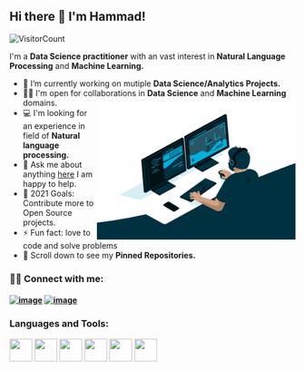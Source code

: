 ## Hi there 👋 I'm Hammad!

![VisitorCount](https://profile-counter.glitch.me/{YOURUSER}/count.svg)

I'm a **Data Science practitioner** with an vast interest in **Natural Language Processing** and **Machine Learning.**


* 🔭 I’m currently working on mutiple **Data Science/Analytics Projects.**         
* 🤝🏻 I'm open for collaborations in **Data Science** and **Machine Learning** domains.                                                                                                                                                                                                                      <img align="right" src= "https://raw.githubusercontent.com/sameer-patel-dev/sameer-patel-dev/main/code.gif" width="350" height="250"  />                                                                                               
* 💻 I'm looking for an experience in field of **Natural language processing.**
* 💬 Ask me about anything [here](https://www.linkedin.com/in/hammad-asif-32b54a207/) I am happy to help.
* 🥅 2021 Goals: Contribute more to Open Source projects.
* ⚡ Fun fact: love to code and solve problems
* 📌 Scroll down to see my **Pinned Repositories.**



### 🤝🏻 Connect with me:

#### [![image](https://user-images.githubusercontent.com/74875690/124563510-859c4a00-de59-11eb-9510-c4bb6151b4a8.png)](https://www.kaggle.com/hammad40241) [![image](https://user-images.githubusercontent.com/74875690/124565143-250e0c80-de5b-11eb-8a96-e57dde1f7385.png)](https://www.linkedin.com/in/hammad-asif-32b54a207/)


### Languages and Tools:
<img src= "https://user-images.githubusercontent.com/74875690/124754448-ab9e1900-df43-11eb-97e6-5f1f24b9edbf.png" width = 40 height = 40  /> <img src= "https://user-images.githubusercontent.com/74875690/124754706-f6b82c00-df43-11eb-8163-f2815c51fe39.png" height = 40 width = 40  />  <img src= "https://user-images.githubusercontent.com/74875690/124755159-747c3780-df44-11eb-9fd6-0c41669de7a8.png" height = 40 width = 40  />  <img src= "https://user-images.githubusercontent.com/74875690/124756775-48fa4c80-df46-11eb-9605-24553b12f87a.png" height = 40 width = 40  />  <img src= "https://user-images.githubusercontent.com/74875690/124758066-a773fa80-df47-11eb-91cc-370549e039e8.png" height = 40 width = 40  /> <img src= "https://user-images.githubusercontent.com/74875690/124757639-3c2a2880-df47-11eb-856d-3dc8fab4a367.png" height = 40 width = 40  />





